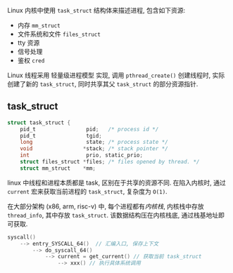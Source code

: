 Linux 内核中使用 `task_struct` 结构体来描述进程, 包含如下资源:
- 内存 `mm_struct`
- 文件系统和文件 `files_struct`
- tty 资源
- 信号处理
- 鉴权 `cred`

Linux 线程采用 轻量级进程模型 实现, 调用 `pthread_create()` 创建线程时, 实际创建了新的 `task_struct`, 同时共享其父 `task_struct` 的部分资源指针. 


## task_struct

```c
struct task_struct {
	pid_t                pid;   /* process id */
	pid_t                tgid;
	long                 state; /* process state */
	void                *stack; /* stack pointer */
	int                  prio, static_prio;
	struct files_struct *files; /* files opened by thread. */
	struct mm_struct    *mm;
```

linux 中线程和进程本质都是 task, 区别在于共享的资源不同. 在陷入内核时, 通过 `current` 宏来获取当前进程的 `task_struct`, 复杂度为 `O(1)`. 

在大部分架构 (x86, arm, risc-v) 中, 每个进程都有*内核栈*, 内核栈中存放 `thread_info`, 其中存放 `task_struct`. 该数据结构压在内核栈底, 通过栈基地址即可获取.

```c
syscall() 
	--> entry_SYSCALL_64()  // 汇编入口, 保存上下文
		--> do_syscall_64() 
			--> current = get_current() // 获取当前 task_struct 
				--> xxx() // 执行具体系统调用
```



